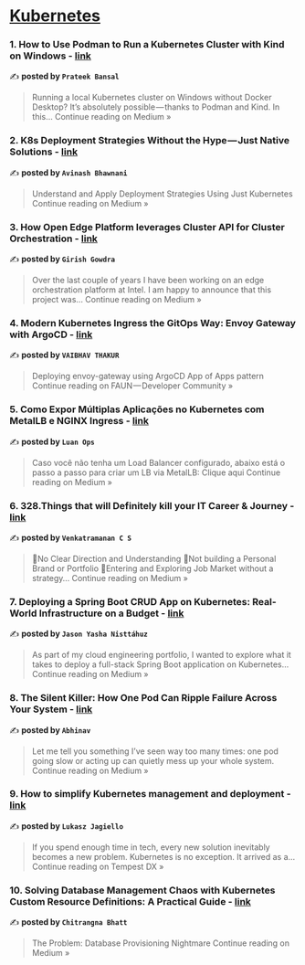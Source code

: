 
<h1><a href=https://medium.com/tag/kubernetes/recommended target="_blank" rel="noopener noreferrer">Kubernetes</a></h1>
<h3>1.  How to Use Podman to Run a Kubernetes Cluster with Kind on Windows - <a href="https://medium.com/@prateekbansalind/how-to-use-podman-to-run-a-kubernetes-cluster-with-kind-on-windows-ece23cee20d0?source=rss------kubernetes-5" target="_blank" rel="noopener noreferrer">link</a></h3>

✍️ **posted by `Prateek Bansal`**

<blockquote>Running a local Kubernetes cluster on Windows without Docker Desktop? It’s absolutely possible — thanks to Podman and Kind. In this…
Continue reading on Medium »</blockquote>

<h3>2.  K8s Deployment Strategies Without the Hype — Just Native Solutions - <a href="https://medium.com/@bhawnaniavinash/k8s-deployment-strategies-without-the-hype-just-native-solutions-53fe68d4a00b?source=rss------kubernetes-5" target="_blank" rel="noopener noreferrer">link</a></h3>

✍️ **posted by `Avinash Bhawnani`**

<blockquote>Understand and Apply Deployment Strategies Using Just Kubernetes
Continue reading on Medium »</blockquote>

<h3>3. How Open Edge Platform leverages Cluster API for Cluster Orchestration - <a href="https://medium.com/@gcgirish.pesit/how-open-edge-platform-leverages-cluster-api-for-cluster-orchestration-c8e0104ffb7b?source=rss------kubernetes-5" target="_blank" rel="noopener noreferrer">link</a></h3>

✍️ **posted by `Girish Gowdra`**

<blockquote>Over the last couple of years I have been working on an edge orchestration platform at Intel. I am happy to announce that this project was…
Continue reading on Medium »</blockquote>

<h3>4. Modern Kubernetes Ingress the GitOps Way: Envoy Gateway with ArgoCD - <a href="https://faun.pub/modern-kubernetes-ingress-the-gitops-way-envoy-gateway-with-argocd-c1bbec4a6a76?source=rss------kubernetes-5" target="_blank" rel="noopener noreferrer">link</a></h3>

✍️ **posted by `VAIBHAV THAKUR`**

<blockquote>Deploying envoy-gateway using ArgoCD App of Apps pattern
Continue reading on FAUN — Developer Community  »</blockquote>

<h3>5. Como Expor Múltiplas Aplicações no Kubernetes com MetalLB e NGINX Ingress - <a href="https://medium.com/@luan.ads359/como-expor-m%C3%BAltiplas-aplica%C3%A7%C3%B5es-no-kubernetes-com-metallb-e-nginx-ingress-3d16f6684fed?source=rss------kubernetes-5" target="_blank" rel="noopener noreferrer">link</a></h3>

✍️ **posted by `Luan Ops`**

<blockquote>Caso você não tenha um Load Balancer configurado, abaixo está o passo a passo para criar um LB via MetalLB:
Clique aqui
Continue reading on Medium »</blockquote>

<h3>6. 328.Things that will Definitely kill your IT Career & Journey - <a href="https://medium.com/@venkatvk46/328-things-that-will-definitely-kill-your-it-career-journey-50f06e60ce09?source=rss------kubernetes-5" target="_blank" rel="noopener noreferrer">link</a></h3>

✍️ **posted by `Venkatramanan C S`**

<blockquote>🔹No Clear Direction and Understanding 🔹Not building a Personal Brand or Portfolio 🔹Entering and Exploring Job Market without a strategy…
Continue reading on Medium »</blockquote>

<h3>7.  Deploying a Spring Boot CRUD App on Kubernetes: Real-World Infrastructure on a Budget - <a href="https://medium.com/@yashaleo/deploying-a-spring-boot-crud-app-on-kubernetes-real-world-infrastructure-on-a-budget-b83fe690d488?source=rss------kubernetes-5" target="_blank" rel="noopener noreferrer">link</a></h3>

✍️ **posted by `Jason Yasha Nisttáhuz`**

<blockquote>As part of my cloud engineering portfolio, I wanted to explore what it takes to deploy a full-stack Spring Boot application on Kubernetes…
Continue reading on Medium »</blockquote>

<h3>8. The Silent Killer: How One Pod Can Ripple Failure Across Your System - <a href="https://codingplainenglish.medium.com/the-silent-killer-how-one-pod-can-ripple-failure-across-your-system-b2a1396a8c5b?source=rss------kubernetes-5" target="_blank" rel="noopener noreferrer">link</a></h3>

✍️ **posted by `Abhinav`**

<blockquote>Let me tell you something I’ve seen way too many times: one pod going slow or acting up can quietly mess up your whole system.
Continue reading on Medium »</blockquote>

<h3>9. How to simplify Kubernetes management and deployment - <a href="https://medium.com/tempest-dx/how-to-simplify-kubernetes-management-and-deployment-1e518f95458b?source=rss------kubernetes-5" target="_blank" rel="noopener noreferrer">link</a></h3>

✍️ **posted by `Lukasz Jagiello`**

<blockquote>If you spend enough time in tech, every new solution inevitably becomes a new problem. Kubernetes is no exception. It arrived as a…
Continue reading on Tempest DX »</blockquote>

<h3>10. Solving Database Management Chaos with Kubernetes Custom Resource Definitions: A Practical Guide - <a href="https://medium.com/@bhattchitrangna/solving-database-management-chaos-with-kubernetes-custom-resource-definitions-a-practical-guide-dadcb5f86756?source=rss------kubernetes-5" target="_blank" rel="noopener noreferrer">link</a></h3>

✍️ **posted by `Chitrangna Bhatt`**

<blockquote>The Problem: Database Provisioning Nightmare
Continue reading on Medium »</blockquote>

